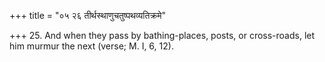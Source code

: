 +++
title = "०५ २६ तीर्थस्थाणुचतुष्पथव्यतिक्रमे"

+++
25. And when they pass by bathing-places, posts, or cross-roads, let him murmur the next (verse; M. I, 6, 12).
